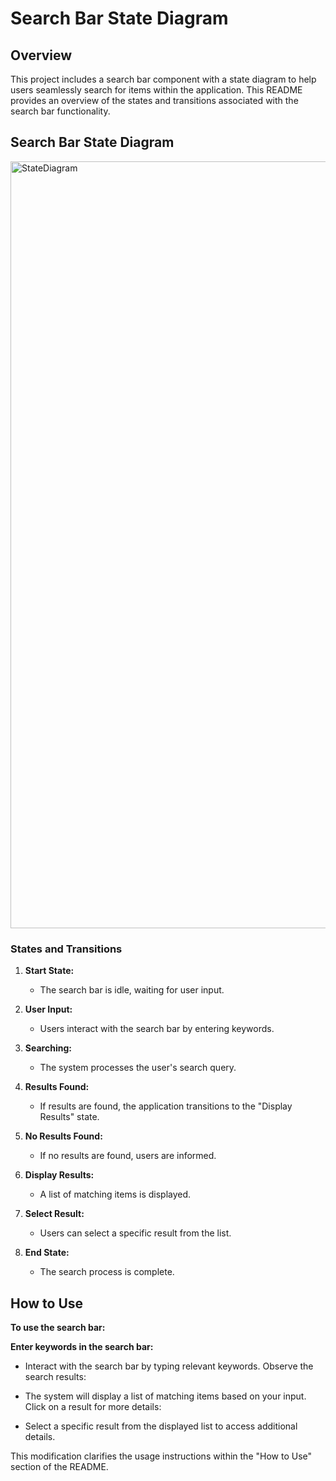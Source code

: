 # Search Bar State Diagram

## Overview

This project includes a search bar component with a state diagram to help users seamlessly search for items within the application. This README provides an overview of the states and transitions associated with the search bar functionality.

## Search Bar State Diagram
<img width="1227" alt="StateDiagram" src="https://github.com/Sirish-C/PNW-Campus-Map-Improvement/assets/118717710/78ac2d81-930d-4cf7-ab69-388b9c8b0898">

### States and Transitions

1. **Start State:**
   - The search bar is idle, waiting for user input.

2. **User Input:**
   - Users interact with the search bar by entering keywords.

3. **Searching:**
   - The system processes the user's search query.

4. **Results Found:**
   - If results are found, the application transitions to the "Display Results" state.

5. **No Results Found:**
   - If no results are found, users are informed.

6. **Display Results:**
   - A list of matching items is displayed.

7. **Select Result:**
   - Users can select a specific result from the list.

8. **End State:**
   - The search process is complete.

## How to Use

**To use the search bar:**

**Enter keywords in the search bar:**

- Interact with the search bar by typing relevant keywords.
Observe the search results:

- The system will display a list of matching items based on your input.
Click on a result for more details:

- Select a specific result from the displayed list to access additional details.

This modification clarifies the usage instructions within the "How to Use" section of the README.
